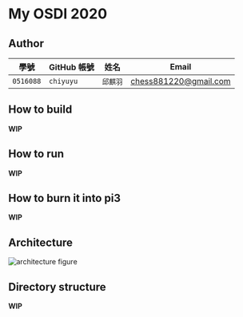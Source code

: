 # My OSDI 2020

## Author

| 學號 | GitHub 帳號 | 姓名 | Email |
| --- | ----------- | --- | --- |
|`0516088`| `chiyuyu` | `邱麒羽` | chess881220@gmail.com |

## How to build

**WIP**

## How to run

**WIP**

## How to burn it into pi3

**WIP**

## Architecture

![architecture figure]()

## Directory structure

**WIP**


